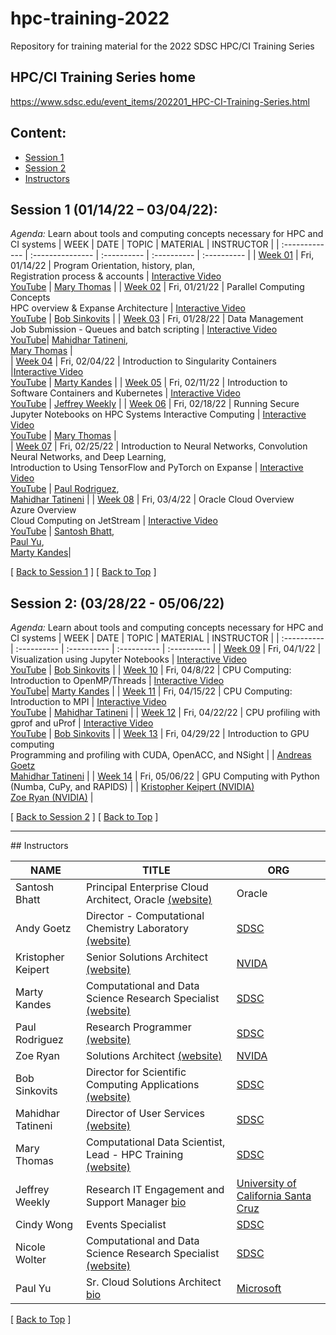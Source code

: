 # hpc-training-2022
Repository for training material for the 2022 SDSC HPC/CI Training Series

## HPC/CI Training Series home
https://www.sdsc.edu/event_items/202201_HPC-CI-Training-Series.html

## Content:<a name="top">
* [Session 1](#session1)
* [Session 2](#session2)
* [Instructors](#instructors)

## <a name="session1">**Session 1 (01/14/22 – 03/04/22):**
*Agenda:*
Learn about tools and computing concepts necessary for HPC and CI systems
| WEEK  | DATE | TOPIC | MATERIAL | INSTRUCTOR |
| :------------- |  :--------------- | :---------- | :---------- | :---------- |
| [Week 01](https://github.com/sdsc-hpc-training-org/hpc-training-2022/tree/main/week01_introduction)  | Fri, 01/14/22  | Program Orientation, history, plan, <br />Registration process & accounts  | [Interactive Video](https://education.sdsc.edu/training/interactive/hpc_user_training_2022/week1/) <br /> [YouTube](https://youtu.be/AmkfITLet2I) | [Mary Thomas](#thomas)   |
| [Week 02](https://github.com/sdsc-hpc-training-org/hpc-training-2022/tree/main/week02_par_pgm_cncpts)  | Fri, 01/21/22  | Parallel Computing Concepts  <br /> HPC overview & Expanse Architecture    | [Interactive Video](https://education.sdsc.edu/training/interactive/202201_parallel_computing_concepts/index.html) <br /> [YouTube](https://youtu.be/WWMAx88pwlU?t=3)  | [Bob Sinkovits](#sinkovits) |
| [Week 03](https://github.com/sdsc-hpc-training-org/hpc-training-2022/tree/main/week03_jobsub_datamgmt) | Fri, 01/28/22 | Data Management <br />  Job Submission - Queues and batch scripting  | [Interactive Video](https://education.sdsc.edu/training/interactive/hpc_user_training_2022/week3/) <br /> [YouTube](https://youtu.be/T1502m6VwW4)| [Mahidhar Tatineni](#tatineni),  <br /> [Mary Thomas](#thomas)  |  
| [Week 04](https://github.com/sdsc-hpc-training-org/hpc-training-2022/tree/main/week04_singularity)  | Fri, 02/04/22   | Introduction to Singularity Containers  |[Interactive Video](https://education.sdsc.edu/training/interactive/hpc_user_training_2022/week4/) <br /> [YouTube](https://youtu.be/GlBqtLP4EHA)   | [Marty Kandes](#kandes) |
| [Week 05](https://github.com/sdsc-hpc-training-org/hpc-training-2022/tree/main/week05_kubernetes) | Fri, 02/11/22   |  Introduction to Software Containers and Kubernetes   | [Interactive Video](https://education.sdsc.edu/training/interactive/hpc_user_training_2022/week5/) <br /> [YouTube](https://youtu.be/eKPfZQNPQIk)  | [Jeffrey Weekly](#weekley) |
| [Week 06](https://github.com/sdsc-hpc-training-org/hpc-training-2022/tree/main/week06_int_comp)   | Fri, 02/18/22 | Running Secure Jupyter Notebooks on HPC Systems Interactive Computing   | [Interactive Video](https://education.sdsc.edu/training/interactive/hpc_user_training_2022/week6/)  <br /> [YouTube](https://youtu.be/4sHy1mtp-pU)   | [Mary Thomas](#thomas)  |  
| [Week 07](https://github.com/sdsc-hpc-training-org/hpc-training-2022/tree/main/week07_ml_tensorflow_pytorch)   | Fri, 02/25/22   | Introduction to Neural Networks, Convolution Neural Networks, and Deep Learning, <br /> Introduction to Using TensorFlow and PyTorch on Expanse   | [Interactive Video](https://education.sdsc.edu/training/interactive/hpc_user_training_2022/week7/)  <br /> [YouTube](https://youtu.be/8LFfk-3MF9E)   | [Paul Rodriguez](rodriguez), <br /> [Mahidhar Tatineni](#tatineni) |
| [Week 08](week08_clouds_oracle_azure_jetstream)   | Fri, 03/4/22   | Oracle Cloud Overview </br> Azure Overview </br> Cloud Computing on JetStream   | [Interactive Video](https://education.sdsc.edu/training/interactive/hpc_user_training_2022/week8/)  <br /> [YouTube](https://youtu.be/eaJI5pzG-QQ)  | [Santosh Bhatt](#bhatt),  <br /> [Paul Yu](#paulyu),  <br /> [Marty Kandes](#kandes)|  

[ [Back to Session 1](#session1) ] [ [Back to Top](#top) ]

## <a name="session2">**Session 2: (03/28/22 - 05/06/22)**
*Agenda:*
Learn about tools and computing concepts necessary for HPC and CI systems
| WEEK  | DATE | TOPIC | MATERIAL | INSTRUCTOR |
| :---------- |  :---------- | :---------- | :---------- | :---------- |
| [Week 09](week09_viz_using_jupyter_notebooks) | Fri, 04/1/22 | Visualization using Jupyter Notebooks  | [Interactive Video](https://education.sdsc.edu/training/interactive/hpc_user_training_2022/week9/) <br> [YouTube](https://youtu.be/6MNLETH-UME)  | [Bob Sinkovits](#sinkovits) |
| [Week 10](week10_cpu_comp_openmp_threads) | Fri, 04/8/22 | CPU Computing: Introduction to OpenMP/Threads | [Interactive Video](https://education.sdsc.edu/training/interactive/hpc_user_training_2022/week10/) <br> [YouTube](https://youtu.be/od-RdIlwRhA)| [Marty Kandes](#kandes) |
| [Week 11](week11_cpu_comp_mpi) | Fri, 04/15/22	| CPU Computing: Introduction to MPI | [Interactive Video](https://education.sdsc.edu/training/interactive/hpc_user_training_2022/week11/) <br> [YouTube](https://youtu.be/SI3_tTCJIf8) |  [Mahidhar Tatineni](#tatineni) |
| [Week 12](week12_cpu_profiling) | Fri, 04/22/22	| CPU profiling with gprof and uProf | [Interactive Video](https://education.sdsc.edu/training/interactive/hpc_user_training_2022/week12/) <br> [YouTube](https://youtu.be/ZKLJLxYcm6Y) | [Bob Sinkovits](#sinkovits) |
| [Week 13](week13_gpu_comp_and_prof) | Fri, 04/29/22  | Introduction to GPU computing <br /> Programming and profiling with CUDA, OpenACC, and NSight  | | [Andreas Goetz](#goetz) <br /> [Mahidhar Tatineni](#tatineni) |
| [Week 14](week14_gpu_comp_python) | Fri, 05/06/22   | GPU Computing with Python (Numba, CuPy, and RAPIDS) | | [Kristopher Keipert (NVIDIA)](#keipert)  <br />   [Zoe Ryan (NVIDIA)](#zryan) |


[ [Back to Session 2](#session2) ] [ [Back to Top](#top) ]

<hr>
## Instructors<a name="instructors"></a>

| **NAME** | **TITLE** | **ORG** |
| ---------------------------------- | ----------- | ----------- |
| Santosh Bhatt<a name="bhatt"></a>  |  Principal Enterprise Cloud Architect, Oracle [(website)](https://www.linkedin.com/in/santosh-bhatt-54b84113a/) |  Oracle |
| Andy Goetz<a name="goetz"></a>  |  Director -  Computational Chemistry Laboratory [(website)](https://www.sdsc.edu/research/researcher_spotlight/goetz_andreas.html) |  [SDSC](https://sdsc.edu) |
| Kristopher Keipert <a name="keipert"></a>  | Senior Solutions Architect   [(website)](https://www.linkedin.com/in/keipert/) |  [NVIDA](https://nvidia.com) |
| Marty Kandes<a name="kandes"></a>  |  Computational and Data Science Research Specialist [(website)](https://www.linkedin.com/in/marty-kandes-b53a34144/) |  [SDSC](https://sdsc.edu) |
| Paul Rodriguez<a name="rodriguez"></a>  |  Research Programmer [(website)](https://www.coursera.org/instructor/~13847302) |  [SDSC](https://sdsc.edu) |
| Zoe Ryan<a name="zryan"></a>  |  Solutions Architect  [(website)](https://www.linkedin.com/in/zoe-ryan/) |  [NVIDA](https://nvidia.com) |
| Bob Sinkovits<a name="sinkovits"></a>  | Director for Scientific Computing Applications [(website)](https://www.sdsc.edu/research/researcher_spotlight/sinkovits_robert.html) | [SDSC](https://sdsc.edu)|
| Mahidhar Tatineni<a name="tatineni"></a> | Director of User Services [(website)](https://www.sdsc.edu/research/researcher_spotlight/tatineni_mahidhar.html)   |  [SDSC](https://sdsc.edu) |
| Mary Thomas<a name="thomas"></a>  | Computational Data Scientist, Lead -  HPC Training  [(website)]( https://www.sdsc.edu/research/researcher_spotlight/thomas_mary.html)| [SDSC](https://sdsc.edu) |
| Jeffrey Weekly<a name="weekley"></a> | Research IT Engagement and Support Manager [bio](https://campusdirectory.ucsc.edu/cd_detail?uid=jweekley) | [University of California Santa Cruz](https://www.ucsc.edu/) |
| Cindy Wong | Events Specialist | [SDSC](https://sdsc.edu) |
| Nicole Wolter | Computational and Data Science Research Specialist [(website)](https://www.linkedin.com/in/nicole-wolter-bbb94a3/)| [SDSC](https://sdsc.edu) |
| Paul Yu<a name="paulyu"></a> | Sr. Cloud Solutions Architect  [bio](https://www.linkedin.com/in/yupaul/) | [Microsoft](https://azure.microsoft.com/en-us/) |

[ [Back to Top](#top) ]
